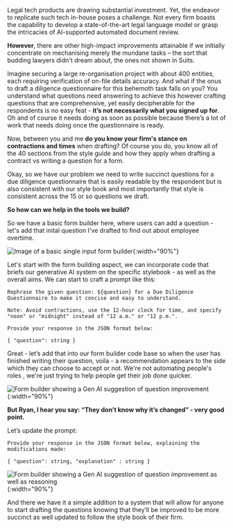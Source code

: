 
Legal tech products are drawing substantial investment. Yet, the endeavor to replicate such tech in-house poses a challenge. Not every firm boasts the capability to develop a state-of-the-art legal language model or grasp the intricacies of AI-supported automated document review. 

**However**, there are other high-impact improvements attainable if we initially concentrate on mechanising merely the mundane tasks – the sort that budding lawyers didn't dream about, the ones not shown in Suits.

Imagine securing a large re-organisation project with about 400 entities, each requiring verification of on-file details accuracy. And what if the onus to draft a diligence questionnaire for this behemoth task falls on you? You understand what questions need answering to achieve this however crafting questions that are comprehensive, yet easily decipherable for the respondents is no easy feat - **it’s not necessarily what you signed up for**. Oh and of course it needs doing as soon as possible because there’s a lot of work that needs doing once the questionnaire is ready.

Now, between you and me **do you know your firm's stance on contractions and times** when drafting? Of course you do, you know all of the 40 sections from the style guide and how they apply when drafting a contract vs writing a question for a form.

Okay, so we have our problem we need to write succinct questions for a due diligence questionnaire that is easily readable by the respondent but is also consistent with our style book and most importantly that style is consistent across the 15 or so questions we draft.

**So how can we help in the tools we build?**

So we have a basic form builder here, where users can add a question - let's add that inital question I've drafted to find out about employee overtime.

  
  ![Image of a basic single input form builder](https://ryanmcdonough.co.uk/assets/img/uploads/form-1.png){:width="90%"}
  

Let's start with the form building aspect, we can incorporate code that briefs our generative AI system on the specific stylebook - as well as the overall aims. We can start to craft a prompt like this:

    Rephrase the given question: ${question} for a Due Diligence Questionnaire to make it concise and easy to understand.
    
    Note: Avoid contractions, use the 12-hour clock for time, and specify "noon" or "midnight" instead of "12 a.m." or "12 p.m.".
      
    Provide your response in the JSON format below:
    
    { "question": string }


Great - let’s add that into our form builder code base so when the user has finished writing their question, voila - a recommendation appears to the side which they can choose to accept or not. We're not automating people's roles , we're just trying to help people get their job done quicker.

  ![Form builder showing a Gen AI suggestion of question improvement](https://ryanmcdonough.co.uk/assets/img/uploads/form-2.png){:width="90%"}
  

**But Ryan, I hear you say: “They don’t know why it’s changed” - very good point.**

Let’s update the prompt:

    Provide your response in the JSON format below, explaining the modifications made:
    
    { "question": string, "explanation" : string }

  
![Form builder showing a Gen AI suggestion of question improvement as well as reasoning](https://ryanmcdonough.co.uk/assets/img/uploads/form-3.png){:width="90%"}

And there we have it a simple addition to a system that will allow for anyone to start drafting the questions knowing that they’ll be improved to be more succinct as well updated to follow the style book of their firm.
